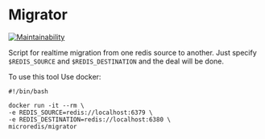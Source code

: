 # Migrator
[![Maintainability](https://api.codeclimate.com/v1/badges/4cd409c1b35085e147af/maintainability)](https://codeclimate.com/github/microredis/migrator/maintainability)

Script for realtime migration from one redis source to another.
Just specify ```$REDIS_SOURCE``` and ```$REDIS_DESTINATION``` and the deal will be done.

To use this tool
Use docker:

```shell
#!/bin/bash

docker run -it --rm \
-e REDIS_SOURCE=redis://localhost:6379 \
-e REDIS_DESTINATION=redis://localhost:6380 \
microredis/migrator
```
